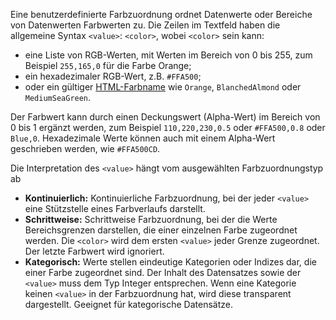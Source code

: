 Eine benutzerdefinierte Farbzuordnung ordnet Datenwerte oder Bereiche von 
Datenwerten Farbwerten zu. Die Zeilen im Textfeld haben die allgemeine 
Syntax `<value>`: `<color>`, wobei `<color>` sein kann:

* eine Liste von RGB-Werten, mit Werten im Bereich von 0 bis 255, zum Beispiel 
  `255,165,0` für die Farbe Orange;
* ein hexadezimaler RGB-Wert, z.B. `#FFA500`;
* oder ein gültiger [HTML-Farbname](https://www.w3schools.com/colors/colors_names.asp)
  wie `Orange`, `BlanchedAlmond` oder `MediumSeaGreen`.

Der Farbwert kann durch einen Deckungswert (Alpha-Wert) im Bereich von 0 bis 1 
ergänzt werden, zum Beispiel `110,220,230,0.5` oder `#FFA500,0.8` oder `Blue,0`. 
Hexadezimale Werte können auch mit einem Alpha-Wert geschrieben werden, wie `#FFA500CD`.

Die Interpretation des `<value>` hängt vom ausgewählten Farbzuordnungstyp ab

* **Kontinuierlich:** Kontinuierliche Farbzuordnung, bei der jeder 
  `<value>` eine Stützstelle eines Farbverlaufs darstellt.
* **Schrittweise:** Schrittweise Farbzuordnung, bei der die Werte 
  Bereichsgrenzen darstellen, die einer einzelnen Farbe zugeordnet werden.
  Die `<color>` wird dem ersten `<value>` jeder Grenze zugeordnet. Der letzte 
  Farbwert wird ignoriert.
* **Kategorisch:** Werte stellen eindeutige Kategorien oder Indizes dar, 
  die einer Farbe zugeordnet sind. Der Inhalt des Datensatzes sowie der 
  `<value>` muss dem Typ Integer entsprechen. Wenn eine Kategorie keinen 
  `<value>` in der Farbzuordnung hat, wird diese transparent dargestellt. 
  Geeignet für kategorische Datensätze. 
